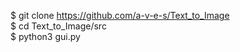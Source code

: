$ git clone https://github.com/a-v-e-s/Text_to_Image <br/>
$ cd Text_to_Image/src <br/>
$ python3 gui.py
